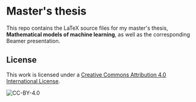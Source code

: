 # Master's thesis

This repo contains the LaTeX source files for my master's thesis, **Mathematical models of machine learning**, as well as the corresponding Beamer presentation.

## License

This work is licensed under a [Creative Commons Attribution 4.0 International License](http://creativecommons.org/licenses/by/4.0/).

![CC-BY-4.0](https://i.creativecommons.org/l/by/4.0/88x31.png)
